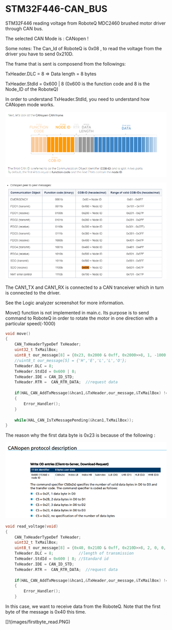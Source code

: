 # STM32F446-CAN_BUS
STM32F446 reading voltage from RoboteQ MDC2460 brushed motor driver through CAN bus. 

The selected CAN Mode is : CANopen !

Some notes: The Can_Id of RoboteQ is 0x08 , to read the voltage from the driver you have to send 0x210D.

The frame that is sent is composend from the followings:

TxHeader.DLC = 8 => Data length = 8 bytes

TxHeader.StdId = 0x600 | 8   (0x600 is the function code and 8 is the Node_ID of the RoboteQ)

In order to understand TxHeader.StdId, you need to understand how CANopen mode works.

![](images/canframe.PNG)

![](images/table.PNG)

The CAN1_TX and CAN1_RX is connected to a CAN tranceiver which in turn is connected to the driver.

See the Logic analyzer screenshot for more information. 

Move() function is not implemented in main.c. Its purpose is to send command to RoboteQ in order to rotate the motor in one direction
with a particular speed(-1000)

```c
void move()
{
	CAN_TxHeaderTypeDef TxHeader;
	uint32_t TxMailBox;
	uint8_t our_message[8] = {0x23, 0x2000 & 0xff, 0x2000>>8, 1, -1000, -2, 0, 0};
	//uint8_t our_message[5] = {'H','E','L','L','O'};
	TxHeader.DLC = 8;
	TxHeader.StdId = 0x600 | 8;
	TxHeader.IDE = CAN_ID_STD;
	TxHeader.RTR = 	CAN_RTR_DATA;  //request data

	if(HAL_CAN_AddTxMessage(&hcan1,&TxHeader,our_message,&TxMailBox) != HAL_OK)
	{
		Error_Handler();
	}

	while(HAL_CAN_IsTxMessagePending(&hcan1,TxMailBox));
}
```

The reason why the first data byte is 0x23 is because of the following :

![](images/firstbyte.PNG) 


```c
void read_voltage(void)
{
	CAN_TxHeaderTypeDef TxHeader;
	uint32_t TxMailBox;
	uint8_t our_message[8] = {0x40, 0x210D & 0xff, 0x210D>>8, 2, 0, 0, 0, 0};
	TxHeader.DLC = 8;   	 	//length of transmission
	TxHeader.StdId = 0x600 | 8;	//Standard id
	TxHeader.IDE = CAN_ID_STD;
	TxHeader.RTR = 	CAN_RTR_DATA;  //request data

	if(HAL_CAN_AddTxMessage(&hcan1,&TxHeader,our_message,&TxMailBox) != HAL_OK)
	{
		Error_Handler();
	}
```

In this case, we want to receive data from the RoboteQ. Note that the first byte of the message is 0x40 this time.

[]!(images/firstbyte_read.PNG)
